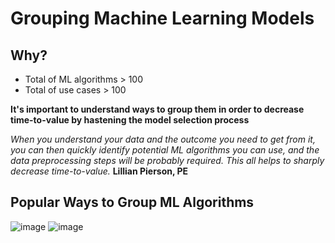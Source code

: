 # Grouping Machine Learning Models

## Why?

* Total of ML algorithms > 100
* Total of use cases > 100

**It's important to understand ways to group them in order to decrease time-to-value by hastening the model selection process**

_*When you understand your data and the outcome you need to get from it, you can then quickly identify potential ML algorithms you can use, and the data*_
_*preprocessing steps will be probably required. This all helps to sharply decrease time-to-value.*_
**Lillian Pierson, PE**

## Popular Ways to Group ML Algorithms

![image](https://user-images.githubusercontent.com/93443489/167527824-2483ab33-405b-49af-bb57-50abfc129277.png)
![image](https://user-images.githubusercontent.com/93443489/167528194-6439c066-b694-4348-9ed1-e76311b5eb85.png)
